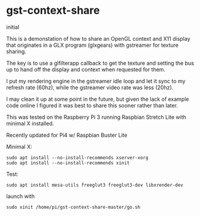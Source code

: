 # gst-context-share
initial

This is a demonstation of how to share an OpenGL context and X11 display that originates in a GLX program (glxgears) with gstreamer for texture sharing.

The key is to use a glfilterapp callback to get the texture and setting the bus up to hand off the display and context when requested for them.

I put my rendering engine in the gstreamer idle loop and let it sync to my refresh rate (60hz), while the gstreamer video rate was less (20hz).

I may clean it up at some point in the future, but given the lack of example code online I figured it was best to share this sooner rather than later.

This was tested on the Raspberry Pi 3 running Raspbian Stretch Lite with minimal X installed.

Recently updated for Pi4 w/ Raspbian Buster Lite 

Minimal X:
```
sudo apt install --no-install-recommends xserver-xorg
sudo apt install --no-install-recommends xinit
```
Test:
```
sudo apt install mesa-utils freeglut3 freeglut3-dev libxrender-dev
```
launch with 
```
sudo xinit /home/pi/gst-context-share-master/go.sh
```
